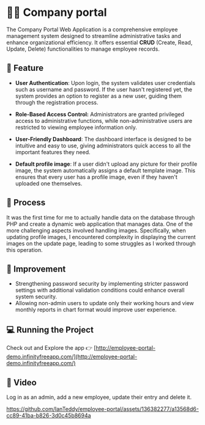 # 👨‍💼 Company portal
The Company Portal Web Application is a comprehensive employee management system designed to streamline administrative tasks and enhance organizational efficiency. It offers essential **CRUD** (Create, Read, Update, Delete) functionalities to manage employee records.


## 🚀 Feature
- **User Authentication**: Upon login, the system validates user credentials such as username and password. If the user hasn't registered yet, the system provides an option to register as a new user, guiding them through the registration process.

- **Role-Based Access Control:** Administrators are granted privileged access to administrative functions, while non-administrative users are restricted to viewing employee information only.

- **User-Friendly Dashboard**: The dashboard interface is designed to be intuitive and easy to use, giving administrators quick access to all the important features they need.

- **Default profile image**: If a user didn't upload any picture for their profile image, the system automatically assigns a default template image. This ensures that every user has a profile image, even if they haven't uploaded one themselves.

## 💭 Process
It was the first time for me to actually handle data on the database through PHP and create a dynamic web application that manages data. One of the more challenging aspects involved handling images. Specifically, when updating profile images, I encountered complexity in displaying the current images on the update page, leading to some struggles as I worked through this operation.

## 🌈 Improvement
- Strengthening password security by implementing stricter password settings with additional validation conditions could enhance overall system security.
- Allowing non-admin users to update only their working hours and view monthly reports in chart format would improve user experience.

## 💻 Running the Project
Check out and Explore the app 👉 [http://employee-portal-demo.infinityfreeapp.com/](http://employee-portal-demo.infinityfreeapp.com/) <br>

## 🎥 Video
Log in as an admin, add a new employee, update their entry and delete it.

https://github.com/IanTeddy/employee-portal/assets/136382277/a13568d6-cc89-41ba-b826-3d0c45b8694a



